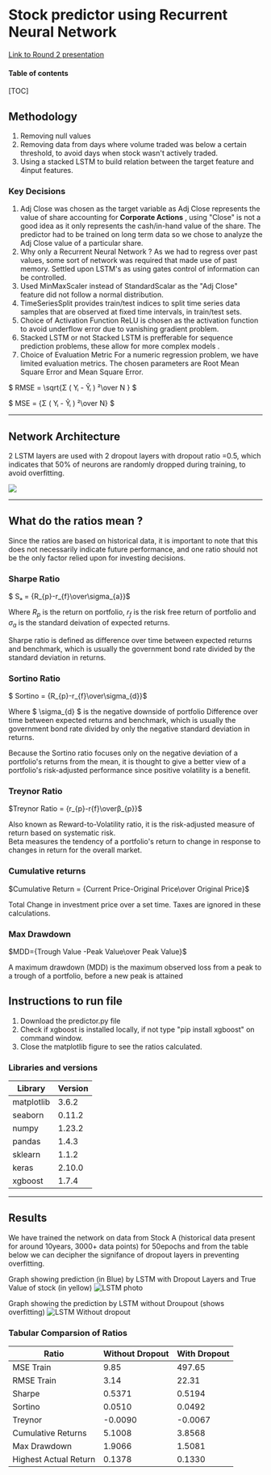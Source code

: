# Stock predictor using Recurrent Neural Network

[Link to Round 2 presentation](https://drive.google.com/drive/folders/1hIzmvwV8768GBlMIOUHCc7sBxU7Y09kN?usp=sharing)

#### Table of contents

[TOC]

## Methodology

<ol>
<li>Removing null values
<li>Removing data from days where volume traded was below a certain threshold, to avoid days when stock wasn't actively traded.
<li> Using a stacked LSTM to build relation between the target feature and 4input features.

</ol>

### Key Decisions 

1. Adj Close was chosen as the target variable as Adj Close represents the value of share accounting for **Corporate Actions** , using "Close" is not a good idea as it only represents the cash/in-hand value of the share. The predictor had to be trained on long term data so we chose to analyze the Adj Close value of a particular share.
2. Why only a Recurrent Neural Network ?
As we had to regress over past values, some sort of network was required that made use of past memory. Settled upon LSTM's as using gates control of information can be controlled.
2. Used MinMaxScaler instead of StandardScalar as the "Adj Close" feature did not follow a normal distribution.
3. TimeSeriesSplit provides train/test indices to split time series data samples that are observed at fixed time intervals, in train/test sets.
4. Choice of Activation Function
ReLU is chosen as the activation function to avoid underflow error due to vanishing gradient problem.
5. Stacked LSTM or not
Stacked LSTM is prefferable for sequence prediction problems, these allow for more complex models .
6. Choice of Evaluation Metric
For a numeric regression problem, we have limited evaluation metrics. The chosen parameters are Root Mean Square Error and Mean Square Error.</br>

$ RMSE = \sqrt{Σ ( Yᵢ - Ŷᵢ ) ²\over N } $

$ MSE = {Σ ( Yᵢ - Ŷᵢ ) ²\over N} $

<hr>

## Network Architecture

2 LSTM layers are used with 2 dropout layers with dropout ratio =0.5, which indicates that 50% of neurons are randomly dropped during training, to avoid overfitting.<br>

![](/Beat-The-Market/images/model_summary.jpg)

<hr>

## What do the ratios mean ?
Since the ratios are based on historical data, it is important to note that this does not necessarily indicate future performance, and one ratio should not be the only factor relied upon for investing decisions.

### Sharpe Ratio

$ Sₐ = {R_{p}-r_{f}\over\sigma_{a}}$

Where $R_{p}$ is the return on portfolio,  $r_{f}$ is the risk free return of portfolio and $\sigma_{a}$ is the standard deivation of expected returns.

Sharpe ratio is defined as difference over time between expected returns and benchmark, which is usually the government bond rate divided by the standard deviation in returns.

### Sortino Ratio

$ Sortino = {R_{p}-r_{f}\over\sigma_{d}}$

Where $ \sigma_{d} $ is the negative downside of portfolio
Difference over time between expected returns and benchmark, which is usually the government bond rate divided by only the negative standard deviation in returns.

Because the Sortino ratio focuses only on the negative deviation of a portfolio's returns from the mean, it is thought to give a better view of a portfolio's risk-adjusted performance since positive volatility is a benefit.

### Treynor Ratio

$Treynor Ratio = {r_{p}-r{f}\overβ_{p}}$

Also known as Reward-to-Volatility ratio, it is the risk-adjusted measure of return based on systematic risk. </br>
Beta measures the tendency of a portfolio's return to change in response to changes in return for the overall market.

### Cumulative returns

$Cumulative Return = {Current Price-Original Price\over Original Price}$

Total Change in investment price over a set time.
Taxes are ignored in these calculations.

### Max Drawdown

$MDD={Trough Value -Peak Value\over Peak Value}$

A maximum drawdown (MDD) is the maximum observed loss from a peak to a trough of a portfolio, before a new peak is attained


## Instructions to run file

<ol>
<li>Download the predictor.py file
<li>Check if xgboost is installed locally, if not type "pip install xgboost" on command window.
<li>Close the matplotlib figure to see the ratios calculated.
</ol>

### Libraries and versions

Library | Version
---|---|
matplotlib|3.6.2|
seaborn|0.11.2|
numpy|1.23.2|
pandas|1.4.3|
sklearn|1.1.2|
keras|2.10.0|
xgboost|1.7.4|

<hr>

## Results

We have trained the network on data from Stock A (historical data present for around 10years, 3000+ data points) for 50epochs and from the table below we can decipher the signifance of dropout layers in preventing overfitting.

Graph showing prediction (in Blue) by LSTM with Dropout Layers  and True Value of stock (in yellow)
![LSTM photo](/Beat-The-Market/images/Stock%20A%20LSTM%20with%20dropout.png)

Graph showing the prediction by LSTM without Droupout (shows overfitting)
![LSTM Without dropout](/Beat-The-Market/images/Stock%20A%20LSTM%20without%20dropout.png)

### Tabular Comparsion of Ratios

Ratio |Without Dropout|With Dropout
--- | --- | --- |
MSE Train|9.85|497.65
RMSE Train |3.14|22.31
Sharpe|0.5371|0.5194
Sortino |0.0510| 0.0492
Treynor |-0.0090| -0.0067
Cumulative Returns |5.1008| 3.8568
Max Drawdown |1.9066| 1.5081
Highest Actual Return | 0.1378| 0.1330

